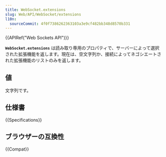 ```yaml
---
title: WebSocket.extensions
slug: Web/API/WebSocket/extensions
l10n:
  sourceCommit: 4f0f7386262363103a3e9cf482bb348d8570b331
---
```


{{APIRef("Web Sockets API")}}

**`WebSocket.extensions`** は読み取り専用のプロパティで、サーバーによって選択された拡張機能を返します。現在は、空文字列か、接続によってネゴシエートされた拡張機能のリストのみを返します。

## 値

文字列です。

## 仕様書

{{Specifications}}

## ブラウザーの互換性

{{Compat}}

